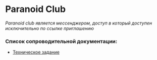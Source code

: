 # Paranoid Club


*Paranoid club является мессенджером, доступ в который доступен исключительно по ссылке приглашению*


### Список сопроводительной документации:
- [Техническое задание](https://github.com/mxzpytlk/paranoid-club/blob/master/docs/%D0%A2%D0%B5%D1%85%D0%BD%D0%B8%D1%87%D0%B5%D1%81%D0%BA%D0%BE%D0%B5%20%D0%B7%D0%B0%D0%B4%D0%B0%D0%BD%D0%B8%D0%B5%20%D0%B4%D0%BB%D1%8F%20%D0%BF%D1%80%D0%B8%D0%BB%D0%BE%D0%B6%D0%B5%D0%BD%D0%B8%D1%8F%20_Paranoid%20Club_.pdf)

